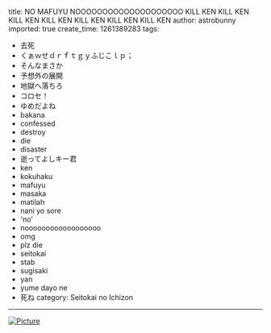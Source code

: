 title: NO MAFUYU NOOOOOOOOOOOOOOOOOOOO KILL KEN KILL KEN KILL KEN KILL KEN KILL KEN
  KILL KEN KILL KEN
author: astrobunny
imported: true
create_time: 1261389283
tags:
- 去死
- くぁｗせｄｒｆｔｇｙふじこｌｐ；
- そんなまさか
- 予想外の展開
- 地獄へ落ちろ
- コロセ！
- ゆめだよね
- bakana
- confessed
- destroy
- die
- disaster
- 逝ってよしキー君
- ken
- kokuhaku
- mafuyu
- masaka
- matilah
- nani yo sore
- 'no'
- noooooooooooooooooo
- omg
- plz die
- seitokai
- stab
- sugisaki
- yan
- yume dayo ne
- 死ね
category: Seitokai no Ichizon
---
 [![](wp-uploads/2009/12/wpid-SS-Eclipse_Seitokai_no_Ichizon_-_11_1024x576_h264_190B2E1D_0-500x281.jpg "Picture")](/images/wp-uploads/2009/12/wpid-SS-Eclipse_Seitokai_no_Ichizon_-_11_1024x576_h264_190B2E1D_0.jpg)